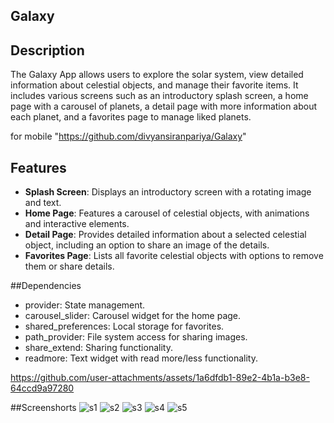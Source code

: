 ## Galaxy

## Description

The Galaxy App allows users to explore the solar system, view detailed information about celestial objects, and manage their favorite items. It includes various screens such as an introductory splash screen, a home page with a carousel of planets, a detail page with more information about each planet, and a favorites page to manage liked planets.

for mobile "https://github.com/divyansiranpariya/Galaxy"

## Features

- **Splash Screen**: Displays an introductory screen with a rotating image and text.
- **Home Page**: Features a carousel of celestial objects, with animations and interactive elements.
- **Detail Page**: Provides detailed information about a selected celestial object, including an option to share an image of the details.
- **Favorites Page**: Lists all favorite celestial objects with options to remove them or share details.


##Dependencies

- provider: State management.
- carousel_slider: Carousel widget for the home page.
- shared_preferences: Local storage for favorites.
- path_provider: File system access for sharing images.
- share_extend: Sharing functionality.
- readmore: Text widget with read more/less functionality.



https://github.com/user-attachments/assets/1a6dfdb1-89e2-4b1a-b3e8-64ccd9a97280

##Screenshorts
![s1](https://github.com/user-attachments/assets/6fc76b46-d426-44e4-9039-81d1fd3439b0)
![s2](https://github.com/user-attachments/assets/ca475aff-8e29-4d9d-9356-4f3bc5482570)
![s3](https://github.com/user-attachments/assets/67a1e260-0fa8-44bf-bba6-5699845b6de0)
![s4](https://github.com/user-attachments/assets/3fa940f7-b2c7-4887-b2bd-bd0972d113f4)
![s5](https://github.com/user-attachments/assets/398912f4-fbaf-4a79-97c5-5c9376ae9f3f)


